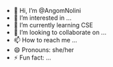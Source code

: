- 👋 Hi, I’m @AngomNolini
- 👀 I’m interested in ...
- 🌱 I’m currently learning CSE
- 💞️ I’m looking to collaborate on ...
- 📫 How to reach me ...
- 😄 Pronouns: she/her
- ⚡ Fun fact: ...

<!---
AngomNolini/AngomNolini is a ✨ special ✨ repository because its `README.md` (this file) appears on your GitHub profile.
You can click the Preview link to take a look at your changes.
--->
